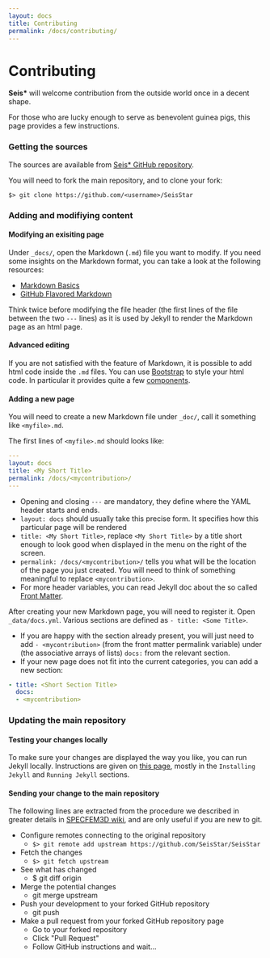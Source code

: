 ```yaml
---
layout: docs
title: Contributing 
permalink: /docs/contributing/
---
```


# Contributing

__Seis*__ will welcome contribution from the outside world once in a decent shape.

For those who are lucky enough to serve as benevolent guinea pigs, this page provides a few instructions.


### Getting the sources

The sources are available from [Seis* GitHub repository](https://github.com/SeisStar/SeisStar).

You will need to fork the main repository, and to clone your fork:

```
$> git clone https://github.com/<username>/SeisStar
```


### Adding and modifiying content

#### Modifying an exisiting page

Under ```_docs/```, open the Markdown (```.md```) file you want to modify.
If you need some insights on the Markdown format, you can take a look at the following resources:

* [Markdown Basics](https://help.github.com/articles/markdown-basics/)
* [GitHub Flavored Markdown](https://help.github.com/articles/github-flavored-markdown/)

Think twice before modifying the file header (the first lines of the file between the two ```---``` lines) as it is used by Jekyll to render the Markdown page as an html page.

#### Advanced editing

If you are not satisfied with the feature of Markdown, it is possible to add html code inside the ```.md``` files. You can use [Bootstrap](http://getbootstrap.com/) to style your html code. In particular it provides quite a few [components](http://getbootstrap.com/components/).

#### Adding a new page

You will need to create a new Markdown file under ```_doc/```, call it something like ```<myfile>.md```.

The first lines of ```<myfile>.md``` should looks like:

```yaml
---
layout: docs
title: <My Short Title>
permalink: /docs/<mycontribution>/
---
```

* Opening and closing ```---``` are mandatory, they define where the YAML header starts and ends.
* ```layout: docs``` should usually take this precise form. It specifies how this particular page will be rendered
* ```title: <My Short Title>```, replace ```<My Short Title>``` by a title short enough to look good when displayed in the menu on the right of the screen.
* ```permalink: /docs/<mycontribution>/``` tells you what will be the location of the page you just created. You will need to think of something meaningful to replace ```<mycontribution>```.
* For more header variables, you can read Jekyll doc about the so called [Front Matter](http://jekyllrb.com/docs/frontmatter/).

After creating your new Markdown page, you will need to register it. Open ```_data/docs.yml```. Various sections are defined as ```- title: <Some Title>```.

* If you are happy with the section already present, you will just need to add ```- <mycontribution>``` (from the front matter permalink variable) under (the associative arrays of lists) ```docs:``` from the relevant section.
* If your new page does not fit into the current categories, you can add a new section:

```yaml
- title: <Short Section Title> 
  docs:
  - <mycontribution>
```

### Updating the main repository

#### Testing your changes locally

To make sure your changes are displayed the way you like, you can run Jekyll locally. Instructions are given on [this page](https://help.github.com/articles/using-jekyll-with-pages/), mostly in the `Installing Jekyll` and `Running Jekyll` sections.

#### Sending your change to the main repository

The following lines are extracted from the procedure we described in greater details in [SPECFEM3D wiki](https://github.com/geodynamics/specfem3d/wiki/Advanced-Topics#configure-remotes-connecting-to-the-original-repository), and are only useful if you are new to git.

* Configure remotes connecting to the original repository
    - ```$> git remote add upstream https://github.com/SeisStar/SeisStar```
* Fetch the changes
    - ```$> git fetch upstream```
* See what has changed
    - $ git diff origin 
* Merge the potential changes
    - git merge upstream
* Push your development to your forked GitHub repository
    - git push
* Make a pull request from your forked GitHub repository page
    - Go to your forked repository
    - Click "Pull Request"
    - Follow GitHub instructions and wait...
  
